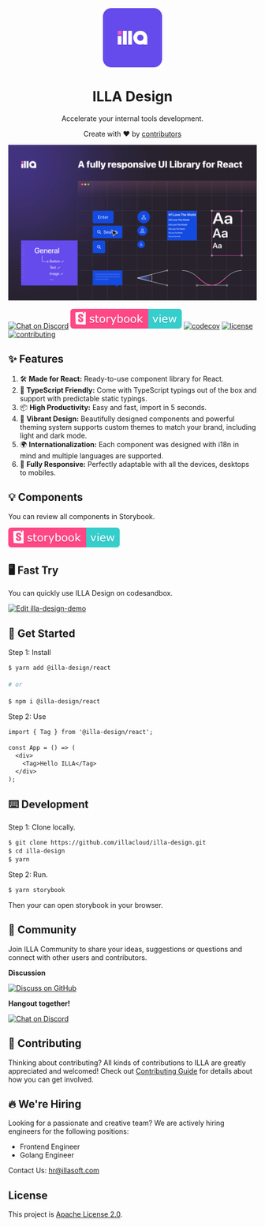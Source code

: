 
<div align="center">
    <img alt="ILLA Design Logo" width="120px" height="120px" src="./.github/assets/images/logo.svg"/>
</div>

<h1 align="center">ILLA Design</h1>

<p align="center">Accelerate your internal tools development.</p>

<div align="center">
  <p>Create with ❤︎ by <a href="https://github.com/illacloud/illa-design/graphs/contributors">contributors</a></p>
</div>

![cover](./.github/assets/images/design-cover.png)

[![Chat on Discord](https://img.shields.io/badge/chat-Discord-7289DA?logo=discord)](https://discord.gg/zKf3WKCufR)
[![storybook](./.github/assets/images/storybook.svg)](https://design.illafamily.com)
[![codecov](https://codecov.io/gh/illacloud/illa-design/branch/main/graph/badge.svg?token=GR2SOLBWQN)](https://codecov.io/gh/illacloud/illa-design)
[![license](https://img.shields.io/github/license/illacloud/illa-design)](./LICENSE)
[![contributing](https://badgen.net/badge/PRs/Welcome/green?icon=storybook)](./CONTRIBUTING.md)

## ✨ Features

1. 🛠 **Made for React:** Ready-to-use component library for React.
2. 📝 **TypeScript Friendly:** Come with TypeScript typings out of the box and support with predictable static typings.
3. 📦 **High Productivity:** Easy and fast, import in 5 seconds.
4. 🎨 **Vibrant Design:** Beautifully designed components and powerful theming system supports custom themes to match
   your brand, including light and dark mode.
5. 🌍 **Internationalization:** Each component was designed with i18n in mind and multiple languages are supported.
6. 📱 **Fully Responsive:** Perfectly adaptable with all the devices, desktops to mobiles.

## 💡 Components

You can review all components in Storybook.

[![storybook](./.github/assets/images/storybook.svg)](https://design.illafamily.com)

## 🖥 Fast Try

You can quickly use ILLA Design on codesandbox.

[![Edit illa-design-demo](https://codesandbox.io/static/img/play-codesandbox.svg)](https://codesandbox.io/s/illa-design-demo-r1qyy2?fontsize=14&hidenavigation=1&theme=dark)

## 🚀 Get Started

Step 1: Install

```bash
$ yarn add @illa-design/react

# or

$ npm i @illa-design/react
```

Step 2: Use

```tsx
import { Tag } from '@illa-design/react';

const App = () => (
  <div>
    <Tag>Hello ILLA</Tag>
  </div>
);
```

## ⌨️ Development

Step 1: Clone locally.

```bash
$ git clone https://github.com/illacloud/illa-design.git
$ cd illa-design
$ yarn
```

Step 2: Run.

```bash
$ yarn storybook
```

Then your can open storybook in your browser.

## 💬 Community

Join ILLA Community to share your ideas, suggestions or questions and connect with other users and contributors.

<b>Discussion</b>

[![Discuss on GitHub](https://img.shields.io/badge/discussions-GitHub-333333?logo=github)](https://github.com/orgs/illacloud/discussions)

<b>Hangout together!</b>

[![Chat on Discord](https://img.shields.io/badge/chat-Discord-7289DA?logo=discord)](https://discord.gg/2tGBuJkgd6)

## 🌱 Contributing

Thinking about contributing? All kinds of contributions to ILLA are greatly appreciated and welcomed! Check
out [Contributing Guide](./CONTRIBUTING.md) for details about how you can get involved.

## 🔥 We're Hiring

Looking for a passionate and creative team? We are actively hiring engineers for the following positions:

- Frontend Engineer
- Golang Engineer

Contact Us: hr@illasoft.com

## License

This project is [Apache License 2.0](./LICENSE).
